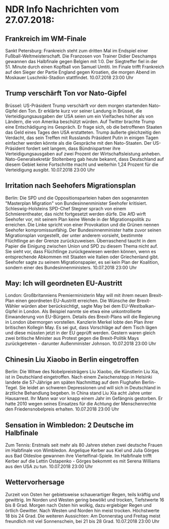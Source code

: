 # NDR Info Nachrichten vom 27.07.2018:


## Frankreich im WM-Finale
Sankt Petersburg:	Frankreich steht zum dritten Mal im Endspiel einer Fußball-Weltmeisterschaft. Die Franzosen von Trainer Didier Deschamps gewannen das Halbfinale gegen Belgien mit 1:0. Der Siegtreffer fiel in der 51. Minute durch einen Kopfball von Samuel Umtiti. Im Finale trifft Frankreich auf den Sieger der Partie England gegen Kroatien, die morgen Abend im Moskauer Luschniki-Stadion stattfindet. 10.07.2018 23:00 Uhr 

## Trump verschärft Ton vor Nato-Gipfel
Brüssel:	US-Präsident Trump verschärft vor dem morgen startenden Nato-Gipfel den Ton. Er erklärte kurz vor seiner Landung in Brüssel, die Verteidigungsausgaben der USA seien um ein Vielfaches höher als von Ländern, die von Amerika beschützt würden. Auf Twitter brachte Trump eine Entschädigung ins Gespräch. Er frage sich, ob die betroffenen Staaten das Geld eines Tages den USA erstatteten. Trump äußerte gleichzeitig den Verdacht, das sein Treffen mit Russlands Präsident Putin in einigen Tagen einfacher werden könnte als die Gespräche mit den Nato-Staaten. Der US-Präsident fordert seit langem, dass Bündnispartner ihre Verteidigungsausgaben auf zwei Prozent der Wirtschaftsleistung anheben. Nato-Generalsekretär Stoltenberg gab heute bekannt, dass Deutschland auf diesem Gebiet keine Fortschritte macht und weiterhin 1,24 Prozent für die Verteidigung ausgibt. 10.07.2018 23:00 Uhr 

## Irritation nach Seehofers Migrationsplan
Berlin:	Die SPD und die Oppositionsparteien haben den sogenannten "Masterplan Migration" von Bundesinnenminister Seehofer kritisiert. Schleswig-Holsteins SPD-Chef Stegner sprach von einem Schmierentheater, das nicht fortgesetzt werden dürfe. Die AfD wirft Seehofer vor, mit seinem Plan keine Wende in der Migrationspolitik zu erreichen. Die Linke spricht von einer Provokation und die Grünen nennen Seehofer kompromissunfähig. Der Bundesinnenminister hatte zuvor seinen Migrationsplan vorgestellt, der unter anderem vorsieht, bestimmte Flüchtlinge an der Grenze zurückzuweisen. Überraschend taucht in dem Papier die Einigung zwischen Union und SPD zu diesem Thema nicht auf. Sie sieht vor, dass Flüchtlinge zurückgewiesen werden können, wenn es entsprechende Abkommen mit Staaten wie Italien oder Griechenland gibt. Seehofer sagte zu seinem Migrationspapier, es sei kein Plan der Koalition, sondern einer des Bundesinnenministers. 10.07.2018 23:00 Uhr 

## May: Ich will geordneten EU-Austritt
London: Großbritanniens Premierministerin May will mit ihrem neuen Brexit-Plan einen geordneten EU-Austritt erreichen. Die Wünsche der Brexit-Wähler würden aber berücksichtigt, sagte May bei dem EU-Westbalkan-Gipfel in London. Als Beispiel nannte sie etwa eine unkontrollierte Einwanderung von EU-Bürgern. Details des Brexit-Plans will die Regierung in London übermorgen vorstellen. Kanzlerin Merkel lobte den Plan ihrer britischen Kollegin May. Es sei gut, dass Vorschläge auf dem Tisch lägen und diese müssten jetzt in der EU geprüft werden. Gestern waren gleich zwei britische Minister aus Protest gegen die Brexit-Politik Mays zurückgetreten - darunter Außenminister Johnson. 10.07.2018 23:00 Uhr 

## Chinesin Liu Xiaobo in Berlin eingetroffen
Berlin: Die Witwe des Nobelpreisträgers Liu Xiaobo, die Künstlerin Liu Xia,   ist in Deutschland eingetroffen. Nach einem Zwischenstopp in Helsinki landete die 57-Jährige am späten Nachmittag auf dem Flughafen Berlin-Tegel. Sie leidet an schweren Depressionen und will sich in Deutschland in ärztliche Behandlung begeben. In China stand Liu Xia acht Jahre unter Hausarrest. Ihr Mann war vor knapp einem Jahr im Gefängnis gestorben. Er hatte 2010 wegen seines Einsatzes für die Achtung der Menschenrechte den Friedensnobelpreis erhalten. 10.07.2018 23:00 Uhr 

## Sensation in Wimbledon: 2 Deutsche im Halbfinale
Zum Tennis: Erstmals seit mehr als 80 Jahren stehen zwei deutsche Frauen im Halbfinale von Wimbledon. Angelique Kerber aus Kiel und Julia Görges aus Bad Oldesloe gewannen ihre Viertelfinal-Spiele. Im Halbfinale trifft Kerber auf die Lettin Ostapenko - Görges bekommt es mit Serena Williams aus den USA zu tun. 10.07.2018 23:00 Uhr 

## Wettervorhersage
Zurzeit von Osten her gebietsweise schauerartiger Regen, teils kräftig und gewittrig. Im Norden und Westen gering bewölkt und trocken, Tiefstwerte 16 bis 8 Grad. Morgen nach Osten hin wolkig, dazu ergiebiger Regen und örtlich Gewitter. Nach Westen und Norden hin meist trocken. Höchstwerte 18 bis 24 Grad. Die weiteren Aussichten: Am Donnerstag und Freitag meist freundlich mit viel Sonnenschein, bei 21 bis 28 Grad. 10.07.2018 23:00 Uhr 

